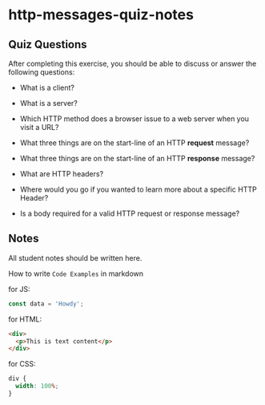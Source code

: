 # http-messages-quiz-notes

## Quiz Questions

After completing this exercise, you should be able to discuss or answer the following questions:

- What is a client?

- What is a server?

- Which HTTP method does a browser issue to a web server when you visit a URL?

- What three things are on the start-line of an HTTP **request** message?

- What three things are on the start-line of an HTTP **response** message?

- What are HTTP headers?

- Where would you go if you wanted to learn more about a specific HTTP Header?

- Is a body required for a valid HTTP request or response message?

## Notes

All student notes should be written here.

How to write `Code Examples` in markdown

for JS:

```javascript
const data = 'Howdy';
```

for HTML:

```html
<div>
  <p>This is text content</p>
</div>
```

for CSS:

```css
div {
  width: 100%;
}
```
